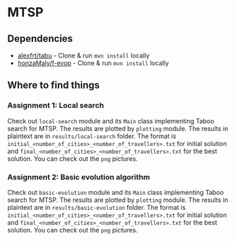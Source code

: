 # MTSP

## Dependencies

- [alexfrt/tabu](https://github.com/alexfrt/tabu) - Clone & run `mvn install` locally
- [honzaMaly/f-evop](https://github.com/honzaMaly/f-evop) - Clone & run `mvn install` locally

## Where to find things

### Assignment 1: Local search

Check out `local-search` module and its `Main` class implementing Taboo search for MTSP.
The results are plotted by `plotting` module. The results in plaintext are in `results/local-search` folder.
The format is `initial_<number_of_cities>_<number_of_travellers>.txt` for initial solution and
`final_<number_of_cities>_<number_of_travellers>.txt` for the best solution.
You can check out the `png` pictures.

### Assignment 2: Basic evolution algorithm


Check out `basic-evolution` module and its `Main` class implementing Taboo search for MTSP.
The results are plotted by `plotting` module. The results in plaintext are in `results/basic-evolution` folder.
The format is `initial_<number_of_cities>_<number_of_travellers>.txt` for initial solution and
`final_<number_of_cities>_<number_of_travellers>.txt` for the best solution.
You can check out the `png` pictures.

